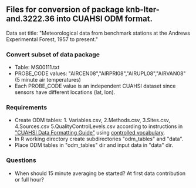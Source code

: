 ## Files for conversion of package knb-lter-and.3222.36 into CUAHSI ODM format.

Data set title: "Meteorological data from benchmark stations at the Andrews Experimental Forest, 1957 to present."

### Convert subset of data package
* Table: MS00111.txt
* PROBE_CODE values: "AIRCEN08","AIRPRI08","AIRUPL08","AIRVAN08" (5 minute air temperatures)
* Each PROBE_CODE value is an independent CUAHSI dataset since sensors have different locations (lat, lon).

### Requirements
* Create ODM tables: 1. Variables.csv, 2.Methods.csv, 3.Sites.csv, 4.Sources.csv 5.QualityControlLevels.csv
          according to instructions in ["CUAHSI Data Formatting Guide"](https://www.cuahsi.org/uploads/pages/img/CUAHSI_Formatting_Guide.pdf)
          using [controlled vocabulary](http://his.cuahsi.org/mastercvreg/edit_cv11.aspx?tbl=VariableNameCV&id=1157579162).
 * In R working directory create subdirectories "odm_tables" and "data".
 * Place ODM tables in "odm_tables" dir and input data in "data" dir.

### Questions
* When should 15 minute averaging be started? At first data contribution or full hour?
